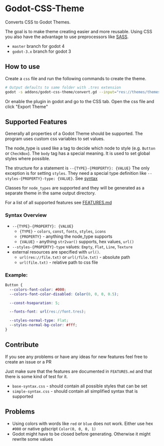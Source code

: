 # Godot-CSS-Theme

Converts CSS to Godot Themes.

The goal is to make theme creating easier and more reusable. Using CSS you also have the advantage to use preprocessors
like [SASS](https://sass-lang.com/).

- `master` branch for godot 4
- `godot-3.x` branch for godot 3

## How to use

Create a `css` file and run the following commands to create the theme.

```sh
# Output defaults to same folder with .tres extension
godot -s addons/godot-css-theme/convert.gd --input="res://themes/themes.css"
```

Or enable the plugin in godot and go to the CSS tab. Open the css file and click "Export Theme"

## Supported Features

Generally all properties of a Godot Theme should be supported. The program uses custom css variables to set values.

The node_type is used like a tag to decide which node to style (e.g. `Button` or `CheckBox`).
The `body` tag has a special meaning. It is used to set global styles where possible.

The structure for a statement is `--{TYPE}-{PROPERTY}: {VALUE}`
The only exception is for setting `styles`. They need a special type definition like
`--styles-{PROPERTY}-type: {VALUE}`. See [syntax](#syntax)

Classes for `node_types` are supported and they will be generated as a separate theme in the same output directory.

For a list of all supported features see [FEATURES.md](./FEATURES.md)

### Syntax Overview

- `--{TYPE}-{PROPERTY}: {VALUE}`
  - `{TYPE}` - `colors`, `const`, `fonts`, `styles`, `icons`
  - `{PROPERTY}` - anything the node_type supports
  - `{VALUE}` - anything `str2var()` supports, hex values, `url()`
- `--styles-{PROPERTY}-type` values: `Empty`, `Flat`, `Line`, `Texture`
- external resources are specified with `url()`.
  - `url(res://file.txt)` or `url(/file.txt)` - absolute path
  - `url(file.txt)` - relative path to css file

### Example:

```css
Button {
  --colors-font-color: #000;
  --colors-font-color-disabled: Color(0, 0, 0, 0.5);

  --const-hseparation: 5;

  --fonts-font: url(res://font.tres);

  --styles-normal-type: Flat;
  --styles-normal-bg-color: #fff;
}
```

## Contribute

If you see any problems or have any ideas for new features feel free to create an issue or a PR

Just make sure that the features are documented in `FEATURES.md` and that there is some kind of test for it.

- `base-syntax.css` - should contain all possible styles that can be set
- `simple-syntax.css` - should contain all simplified syntax that is supported

## Problems

- Using colors with words like `red` or `blue` does not work. Either use hex `#000` or
  native gdscript `Color(0, 0, 0, 1)`
- Godot might have to be closed before generating. Otherwise it might rewrite some values
